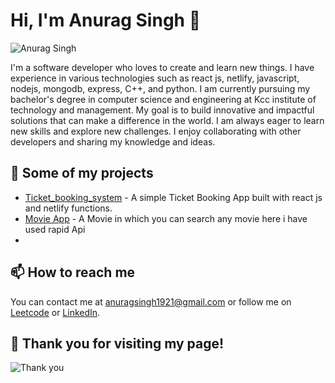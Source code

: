 # Hi, I'm Anurag Singh 👋

![Anurag Singh](https://media.giphy.com/media/3o6Zt481isNVuQI1l6/giphy.gif)

I'm a software developer who loves to create and learn new things. I have experience in various technologies such as react js, netlify, javascript, nodejs, mongodb, express, C++, and python. I am currently pursuing my bachelor's degree in computer science and engineering at Kcc institute of technology and management. My goal is to build innovative and impactful solutions that can make a difference in the world. I am always eager to learn new skills and explore new challenges. I enjoy collaborating with other developers and sharing my knowledge and ideas.

## 🚀 Some of my projects

- [Ticket_booking_system](https://deft-yeot-c581d0.netlify.app/) - A simple Ticket Booking App built with react js and netlify functions.
- [Movie App](https://master--warm-banoffee-4bb9ea.netlify.app/) - A Movie in which you can search any movie here i have used rapid Api
-

## 📫 How to reach me

You can contact me at anuragsingh1921@gmail.com or follow me on [Leetcode](https://leetcode.com/anuragsingh17ai/) or [LinkedIn](https://www.linkedin.com/in/anuragsinghshahi/).

## 🙏 Thank you for visiting my page!

![Thank you](https://media.giphy.com/media/26n6xBpxNXExDfuKc/giphy.gif)
